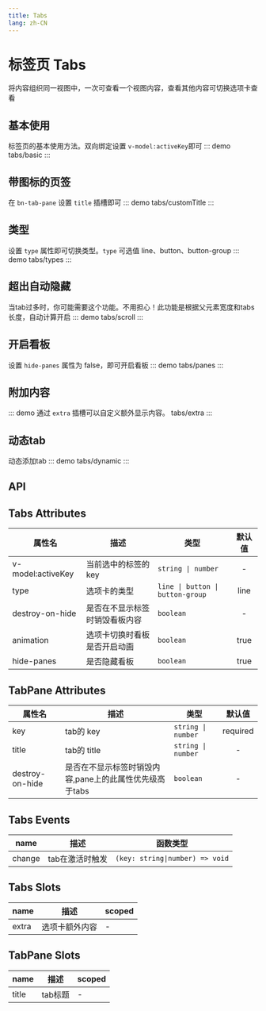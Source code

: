 ```yaml
---
title: Tabs
lang: zh-CN
---
```


# 标签页 Tabs
将内容组织同一视图中，一次可查看一个视图内容，查看其他内容可切换选项卡查看

## 基本使用
标签页的基本使用方法。双向绑定设置 `v-model:activeKey`即可
::: demo 
tabs/basic
:::

## 带图标的页签 
在 `bn-tab-pane` 设置 `title` 插槽即可
::: demo 
tabs/customTitle
:::

## 类型
设置 `type` 属性即可切换类型。`type` 可选值 line、button、button-group
::: demo 
tabs/types
:::

## 超出自动隐藏
当tab过多时，你可能需要这个功能。不用担心！此功能是根据父元素宽度和tabs长度，自动计算开启
::: demo 
tabs/scroll
:::

## 开启看板
设置 `hide-panes` 属性为 false，即可开启看板
::: demo
tabs/panes
:::

## 附加内容
::: demo 通过 `extra` 插槽可以自定义额外显示内容。
tabs/extra
:::

## 动态tab
动态添加tab
::: demo 
tabs/dynamic
:::

## API
## Tabs Attributes
|属性名|描述|类型|默认值|
|---|---|---|:---:|
|v-model:activeKey|当前选中的标签的 key|`string \| number`|-|
|type|选项卡的类型| `line \| button \| button-group`|line|
|destroy-on-hide|是否在不显示标签时销毁看板内容|`boolean`|-|
|animation|选项卡切换时看板是否开启动画|`boolean`|true|
|hide-panes|是否隐藏看板|`boolean`|true|

## TabPane  Attributes
|属性名|描述|类型|默认值|
|---|---|---|:---:|
|key|tab的 key|`string \| number`|required|
|title|tab的 title|`string \| number`|-|
|destroy-on-hide|是否在不显示标签时销毁内容,pane上的此属性优先级高于tabs|`boolean`|-|



## Tabs Events
|name|描述|函数类型|
|---|---|---|
|change|tab在激活时触发|`(key: string\|number) => void`|

## Tabs Slots
|name|描述|scoped|
|---|---|---|
|extra|选项卡额外内容|-|

## TabPane Slots
|name|描述|scoped|
|---|---|---|
|title|tab标题|-|
